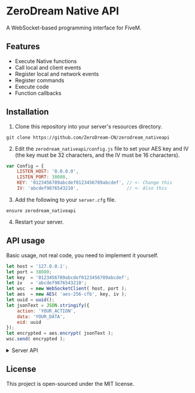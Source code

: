 # ZeroDream Native API
A WebSocket-based programming interface for FiveM.

## Features
* Execute Native functions
* Call local and client events
* Register local and network events
* Register commands
* Execute code
* Function callbacks

## Installation
1. Clone this repository into your server's resources directory.
```
git clone https://github.com/ZeroDream-CN/zerodream_nativeapi
```
2. Edit the `zerodream_nativeapi/config.js` file to set your AES key and IV (the key must be 32 characters, and the IV must be 16 characters).
```js
var Config = {
    LISTEN_HOST: '0.0.0.0',
    LISTEN_PORT: 38080,
    KEY: '0123456789abcdef0123456789abcdef', // <- Change this
    IV: 'abcdef9876543210',                  // <- Also this
```
3. Add the following to your `server.cfg` file.
```
ensure zerodream_nativeapi
```
4. Restart your server.

## API usage
Basic usage, not real code, you need to implement it yourself.
```js
let host = '127.0.0.1';
let port = 38080;
let key  = '0123456789abcdef0123456789abcdef';
let iv   = 'abcdef9876543210';
let wsc  = new WebSocketClient( host, port );
let aes  = new AES( 'aes-256-cfb', key, iv );
let uuid = uuid();
let jsonText = JSON.stringify({
    action: 'YOUR_ACTION',
    data: 'YOUR_DATA',
    eid: uuid
});
let encrypted = aes.encrypt( jsonText );
wsc.send( encrypted );
```

<details>
  <summary>Server API</summary>

### Auth
Authenticate the client
| action | data |
| ---- | ---- |
| auth | (Map) { auth: 'any text' } |

### Execute Native
Execute a server side native with arguments
| action | data |
| ---- | ---- |
| executeNative | (Map) { name: 'NativeName', args: [ arg1, arg2, ... ] } |

### Trigger Event
Trigger a server side event with arguments
| action | data |
| ---- | ---- |
| triggerEvent | (Map) { name: 'EventName', args: [ arg1, arg2, ... ] } |

### Trigger Client Event
Trigger a client side event with arguments
| action | data |
| ---- | ---- |
| triggerClientEvent | (Map) { name: 'ClientEventName', args: [ arg1, arg2, ... ] } |

### Register Event
Register a server internal event
| action | data |
| ---- | ---- |
| registerEvent | (Map) { name: 'EventName' } |

### Register Server Event
Register a network event
| action | data |
| ---- | ---- |
| registerServerEvent | (Map) { name: 'ServerEventName' } |

### Register Command
Register a server side command
| action | data |
| ---- | ---- |
| registerCommand | (Map) { name: 'CommandName', restricted: true/false } |

### Eval
Evaluate JavaScript code on the server
| action | data |
| ---- | ---- |
| eval | (Map) { code: 'JavaScriptCode' } |

### Call Function
Call a registered server side function with arguments
| action | data |
| ---- | ---- |
| callFunction | (Map) { id: 'FunctionId', args: [ arg1, arg2, ... ] } |

</details>

## License
This project is open-sourced under the MIT license.
